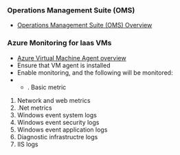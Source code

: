 ### Operations Management Suite (OMS)
* [Operations Management Suite (OMS) Overview](https://azure.microsoft.com/en-us/resources/videos/operations-management-suite-oms-overview/)

### Azure Monitoring for Iaas VMs
* [Azure Virtual Machine Agent overview](https://docs.microsoft.com/en-us/azure/virtual-machines/extensions/agent-windows)
* Ensure that VM agent is installed
* Enable monitoring, and the following will be monitored:
* * . Basic metric
1. Network and web metrics
1. .Net metrics
1. Windows event system logs
1. Windows event security logs
1. Windows event application logs
1. Diagnostic infrastructre logs
1. IIS logs


